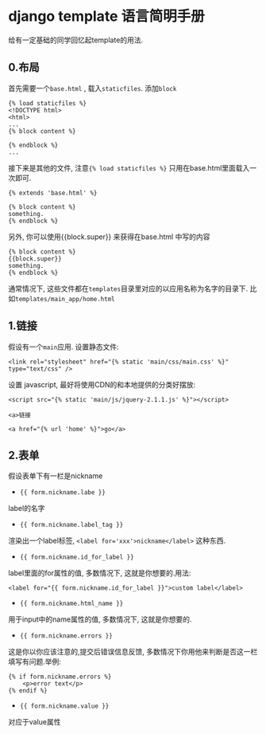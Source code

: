 django template 语言简明手册
========================
给有一定基础的同学回忆起template的用法. 


0.布局
-----------
首先需要一个`base.html` , 载入`staticfiles`. 添加`block`

```django
{% load staticfiles %}
<!DOCTYPE html>
<html>
...
{% block content %}

{% endblock %}
...
```

接下来是其他的文件, 注意`{% load staticfiles %}` 只用在base.html里面载入一次即可. 

```django
{% extends 'base.html' %}

{% block content %}
something.
{% endblock %}
```

另外, 你可以使用{{block.super}} 来获得在base.html 中写的内容

```
{% block content %}
{{block.super}}
something.
{% endblock %}
```
通常情况下, 这些文件都在`templates`目录里对应的以应用名称为名字的目录下.  比如`templates/main_app/home.html`

1.链接
------------
假设有一个`main`应用.
设置静态文件:  

	<link rel="stylesheet" href="{% static 'main/css/main.css' %}" type="text/css" />

设置 javascript, 最好将使用CDN的和本地提供的分类好摆放:  
	
	<script src="{% static 'main/js/jquery-2.1.1.js' %}"></script>

`<a>链接`

	<a href="{% url 'home' %}">go</a>


2.表单
-------
假设表单下有一栏是nickname  

- `{{ form.nickname.labe }}`  

label的名字

- `{{ form.nickname.label_tag }}`   

渲染出一个label标签, `<label for='xxx'>nickname</label>` 这种东西.  

- `{{ form.nickname.id_for_label }}`    

label里面的for属性的值, 多数情况下, 这就是你想要的.用法:    

	<label for="{{ form.nickname.id_for_label }}">custom label</label>

- `{{ form.nickname.html_name }}`

用于input中的name属性的值, 多数情况下, 这就是你想要的.

- `{{ form.nickname.errors }}`

这是你以你应该注意的,提交后错误信息反馈, 多数情况下你用他来判断是否这一栏填写有问题.举例:  

```django
{% if form.nickname.errors %}
	<p>error text</p>
{% endif %}
```


- `{{ form.nickname.value }}`  

对应于value属性

	


